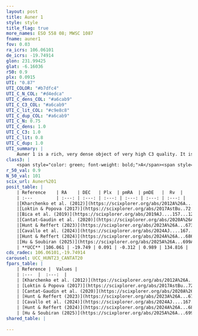 ```yaml
---
layout: post
title: Auner 1
style: style
title_flag: true
more_names: ESO 558 08; MWSC 1087
fname: auner1
fov: 0.03
ra_icrs: 106.06101
de_icrs: -19.74914
glon: 231.99425
glat: -6.16036
r50: 0.9
plx: 0.0915
UTI: "0.87"
UTI_COLOR: "#b7dfc4"
UTI_C_N_COL: "#d4edca"
UTI_C_dens_COL: "#a6cab9"
UTI_C_C3_COL: "#a6cab9"
UTI_C_lit_COL: "#c9e8c8"
UTI_C_dup_COL: "#a6cab9"
UTI_C_N: 0.75
UTI_C_dens: 1.0
UTI_C_C3: 1.0
UTI_C_lit: 0.8
UTI_C_dup: 1.0
UTI_summary: |
    Auner 1 is a rich, very dense object of very high C3 quality. It is well-studied in the literature.
class3: |
    <span style="color: green; font-weight: bold;">A</span><span style="color: green; font-weight: bold;">A</span>
r_50_val: 0.9
N_50_val: 101
scix_url: Auner%201
posit_table: |
    | Reference    | RA    | DEC   | Plx  | pmRA  | pmDE   |  Rv  |
    | :---         | :---: | :---: | :---: | :---: | :---: | :---: |
    |[Kharchenko et al. (2012)](https://scixplorer.org/abs/2012A%26A...543A.156K) | 106.061 | -19.744 | -- | 0.97 | 4.01 | -- |
    |[Loktin & Popova (2017)](https://scixplorer.org/abs/2017AstBu..72..257L) | 106.08 | -19.75 | -- | 3.706 | 3.77 | -- |
    |[Bica et al. (2019)](https://scixplorer.org/abs/2019AJ....157...12B) | 106.068 | -19.742 | -- | -- | -- | -- |
    |[Cantat-Gaudin et al. (2020)](https://scixplorer.org/abs/2020A%26A...640A...1C) | 106.06 | -19.748 | 0.093 | -0.28 | 1.015 | -- |
    |[Hunt & Reffert (2023)](https://scixplorer.org/abs/2023A%26A...673A.114H) | 106.064 | -19.747 | 0.1 | -0.304 | 0.99 | 133.439 |
    |[Cavallo et al. (2024)](https://scixplorer.org/abs/2024AJ....167...12C) | 106.057 | -19.759 | 0.097 | -- | -- | -- |
    |[Hunt & Reffert (2024)](https://scixplorer.org/abs/2024A%26A...686A..42H) | 106.064 | -19.747 | 0.1 | -0.304 | 0.99 | 133.439 |
    |[Hu & Soubiran (2025)](https://scixplorer.org/abs/2025A%26A...699A.246H) | 106.057 | -19.759 | -- | -- | -- | -- |
    | **UCC** |106.061 | -19.749 | 0.091 | -0.312 | 0.989 | 134.816 | 
cds_radec: 106.06101,-19.74914
carousel: UCC_HUNT23_CANTAT20
fpars_table: |
    | Reference |  Values |
    | :---  |  :---:  |
    | [Kharchenko et al. (2012)](https://scixplorer.org/abs/2012A%26A...543A.156K) | `e_bv=0.396, distance=7154, log_age=9.35, metallicity=-0.5` |
    | [Loktin & Popova (2017)](https://scixplorer.org/abs/2017AstBu..72..257L) | `E(B-V)=0.55, Dmod=12.658, logt=8.72` |
    | [Cantat-Gaudin et al. (2020)](https://scixplorer.org/abs/2020A%26A...640A...1C) | `AVNN=0.99, DMNN=14.77, AgeNN=9.49` |
    | [Hunt & Reffert (2023)](https://scixplorer.org/abs/2023A%26A...673A.114H) | `AV50=1.612, diffAV50=1.946, MOD50=14.465, logAge50=9.091` |
    | [Cavallo et al. (2024)](https://scixplorer.org/abs/2024AJ....167...12C) | `AV50=1.0, dMod50=14.61, logAge50=9.39, [Fe/H]50=-0.24` |
    | [Hunt & Reffert (2024)](https://scixplorer.org/abs/2024A%26A...686A..42H) | `MassJ=873.051` |
    | [Hu & Soubiran (2025)](https://scixplorer.org/abs/2025A%26A...699A.246H) | `MA22=-0.38, MA23f=-0.63, MA23g=-0.42, MZ23=-0.66, MK24=-0.46, MF24=-0.51` |
shared_table: |
    
---
```

